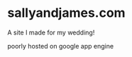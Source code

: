 sallyandjames.com
=================

A site I made for my wedding!

poorly hosted on google app engine
